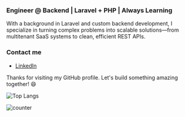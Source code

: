 ### Engineer @ Backend | Laravel + PHP | Always Learning
With a background in Laravel and custom backend development, I specialize in turning complex problems into scalable solutions—from multitenant SaaS systems to clean, efficient REST APIs.

### Contact me
- [LinkedIn](https://www.linkedin.com/in/lokeshrangani)

Thanks for visiting my GitHub profile. Let's build something amazing together! 😄

![Top Langs](https://github-readme-stats.vercel.app/api/top-langs/?username=lokeshrangani&layout=compact&theme=github_light)

![counter](https://komarev.com/ghpvc/?username=lokeshrangani)
